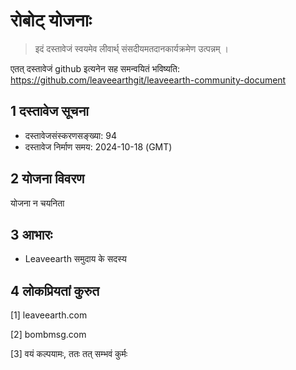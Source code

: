# रोबोट् योजनाः

>इदं दस्तावेजं स्वयमेव लीवार्थ् संसदीयमतदानकार्यक्रमेण उत्पन्नम् ।

एतत् दस्तावेजं github इत्यनेन सह समन्वयितं भविष्यति: https://github.com/leaveearthgit/leaveearth-community-document

## 1 दस्तावेज सूचना

- दस्तावेजसंस्करणसङ्ख्या: 94
- दस्तावेज निर्माण समय: 2024-10-18 (GMT)

## 2 योजना विवरण

योजना न चयनिता

## 3 आभारः
* Leaveearth समुदाय के सदस्य

## 4 लोकप्रियतां कुरुत
[1] leaveearth.com

[2] bombmsg.com

[3] वयं कल्पयामः, ततः तत् सम्भवं कुर्मः